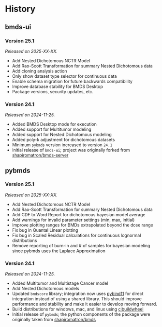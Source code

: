 # History

## bmds-ui

### Version 25.1

*Released on 2025-XX-XX.*

* Add Nested Dichotomous NCTR Model
* Add Rao-Scott Transformation for summary Nested Dichotomous data
* Add cloning analysis action
* Only show dataset type selector for continuous data
* Enable schema migration for future backwards compatibility
* Improve database stability for BMDS Desktop
* Package versions, security updates, etc.

### Version 24.1

*Released on 2024-11-25.*

* Added BMDS Desktop mode for execution
* Added support for Multitumor modeling
* Added support for Nested Dichotomous modeling
* Added poly-k adjustment for dichotomous datasets
* Minimum `pybmds` version increased to version `24.1`
* Initial release of `bmds-ui`; project was originally forked from [shapiromatron/bmds-server](https://github.com/shapiromatron/bmds-server)

## pybmds

### Version 25.1

*Released on 2025-XX-XX.*

* Add Nested Dichotomous NCTR Model
* Add Rao-Scott Transformation for summary Nested Dichotomous data
* Add CDF to Word Report for dichotomous bayesian model average
* Add warnings for invalid parameter settings (min, max, initial)
* Improve plotting ranges for BMDs extrapolated beyond the dose range
* Fix bug in Quantal Linear plotting
* Fix bug in Scaled Residual calculations for continuous lognormal distributions
* Remove reporting of burn-in and # of samples for bayesian modeling since pybmds uses the Laplace Approximation

### Version 24.1

*Released on 2024-11-25.*

* Added Multitumor and Multistage Cancer model
* Add Nested Dichotomous models
* Updated `bmdscore` library; integration now uses [pybind11](https://pybind11.readthedocs.io/) for direct integration instead of using a shared library. This should improve performance and stability and make it easier to develop moving forward.
* Build distributions for windows, mac, and linux using [cibuildwheel](https://cibuildwheel.pypa.io/)
* Initial release of `pybmds`; the python components of the package were originally taken from [shapiromatron/bmds](https://github.com/shapiromatron/bmds)
